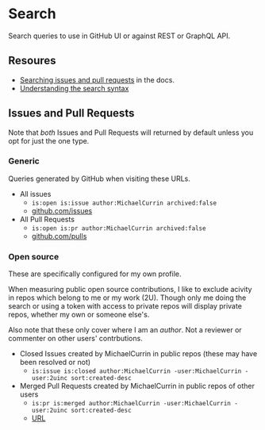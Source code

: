 # Search

Search queries to use in GitHub UI or against REST or GraphQL API.


## Resoures


- [Searching issues and pull requests](https://docs.github.com/en/github/searching-for-information-on-github/searching-on-github/searching-issues-and-pull-requests) in the docs.
- [Understanding the search syntax](https://docs.github.com/en/github/searching-for-information-on-github/getting-started-with-searching-on-github/understanding-the-search-syntax)


## Issues and Pull Requests

Note that _both_ Issues and Pull Requests will returned by default unless you opt for just the one type.

### Generic

Queries generated by GitHub when visiting these URLs.

- All issues
    - `is:open is:issue author:MichaelCurrin archived:false`
    - [github.com/issues](https://github.com/issues)
- All Pull Requests
    - `is:open is:pr author:MichaelCurrin archived:false`
    - [github.com/pulls](https://github.com/pulls)

### Open source

These are specifically configured for my own profile.

When measuring public open source contributions, I like to exclude acivity in repos which belong to me or my work (2U). Though only me doing the search or using a token with access to private repos will display private repos, whether my own or someone else's.

Also note that these only cover where I am an _author_. Not a reviewer or commenter on other users' contrbutions.

- Closed Issues created by MichaelCurrin in public repos (these may have been resolved or not)
    - `is:issue is:closed author:MichaelCurrin -user:MichaelCurrin -user:2uinc sort:created-desc`
- Merged Pull Requests created by MichaelCurrin in public repos of other users
    - `is:pr is:merged author:MichaelCurrin -user:MichaelCurrin -user:2uinc sort:created-desc`
    - [URL](https://github.com/pulls?q=is%3Apr+is%3Amerged+author%3AMichaelCurrin+-user%3AMichaelCurrin+-user%3A2uinc+sort%3Acreated-desc)

